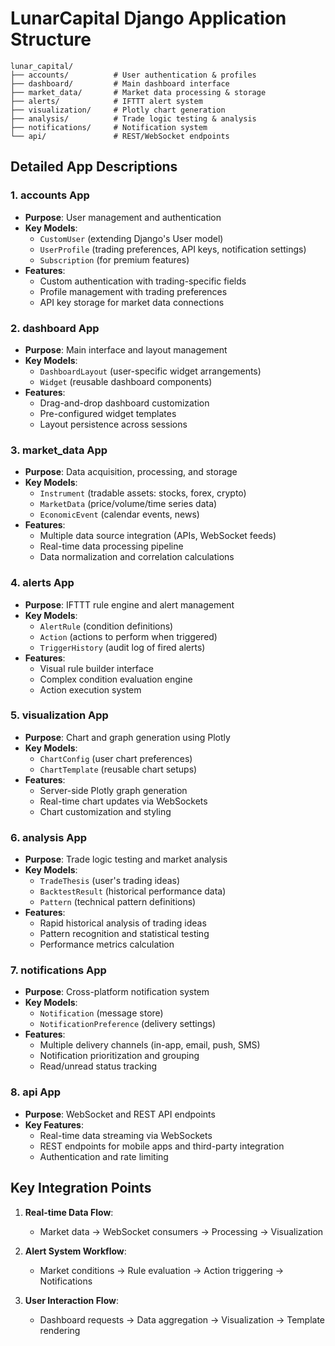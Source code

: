 # LunarCapital Django Application Structure


```
lunar_capital/
├── accounts/          # User authentication & profiles
├── dashboard/         # Main dashboard interface
├── market_data/       # Market data processing & storage
├── alerts/            # IFTTT alert system
├── visualization/     # Plotly chart generation
├── analysis/          # Trade logic testing & analysis
├── notifications/     # Notification system
└── api/               # REST/WebSocket endpoints
```

## Detailed App Descriptions

### 1. accounts App
- **Purpose**: User management and authentication
- **Key Models**:
  - `CustomUser` (extending Django's User model)
  - `UserProfile` (trading preferences, API keys, notification settings)
  - `Subscription` (for premium features)
- **Features**:
  - Custom authentication with trading-specific fields
  - Profile management with trading preferences
  - API key storage for market data connections

### 2. dashboard App
- **Purpose**: Main interface and layout management
- **Key Models**:
  - `DashboardLayout` (user-specific widget arrangements)
  - `Widget` (reusable dashboard components)
- **Features**:
  - Drag-and-drop dashboard customization
  - Pre-configured widget templates
  - Layout persistence across sessions

### 3. market_data App
- **Purpose**: Data acquisition, processing, and storage
- **Key Models**:
  - `Instrument` (tradable assets: stocks, forex, crypto)
  - `MarketData` (price/volume/time series data)
  - `EconomicEvent` (calendar events, news)
- **Features**:
  - Multiple data source integration (APIs, WebSocket feeds)
  - Real-time data processing pipeline
  - Data normalization and correlation calculations

### 4. alerts App
- **Purpose**: IFTTT rule engine and alert management
- **Key Models**:
  - `AlertRule` (condition definitions)
  - `Action` (actions to perform when triggered)
  - `TriggerHistory` (audit log of fired alerts)
- **Features**:
  - Visual rule builder interface
  - Complex condition evaluation engine
  - Action execution system

### 5. visualization App
- **Purpose**: Chart and graph generation using Plotly
- **Key Models**:
  - `ChartConfig` (user chart preferences)
  - `ChartTemplate` (reusable chart setups)
- **Features**:
  - Server-side Plotly graph generation
  - Real-time chart updates via WebSockets
  - Chart customization and styling

### 6. analysis App
- **Purpose**: Trade logic testing and market analysis
- **Key Models**:
  - `TradeThesis` (user's trading ideas)
  - `BacktestResult` (historical performance data)
  - `Pattern` (technical pattern definitions)
- **Features**:
  - Rapid historical analysis of trading ideas
  - Pattern recognition and statistical testing
  - Performance metrics calculation

### 7. notifications App
- **Purpose**: Cross-platform notification system
- **Key Models**:
  - `Notification` (message store)
  - `NotificationPreference` (delivery settings)
- **Features**:
  - Multiple delivery channels (in-app, email, push, SMS)
  - Notification prioritization and grouping
  - Read/unread status tracking

### 8. api App
- **Purpose**: WebSocket and REST API endpoints
- **Key Features**:
  - Real-time data streaming via WebSockets
  - REST endpoints for mobile apps and third-party integration
  - Authentication and rate limiting

## Key Integration Points

1. **Real-time Data Flow**:
   - Market data → WebSocket consumers → Processing → Visualization
   
2. **Alert System Workflow**:
   - Market conditions → Rule evaluation → Action triggering → Notifications
   
3. **User Interaction Flow**:
   - Dashboard requests → Data aggregation → Visualization → Template rendering

